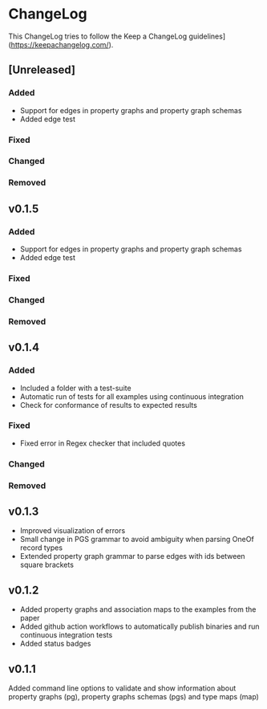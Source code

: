 # ChangeLog

This ChangeLog tries to follow the Keep a ChangeLog guidelines](https://keepachangelog.com/).

## [Unreleased]

### Added
- Support for edges in property graphs and property graph schemas
- Added edge test

### Fixed
### Changed
### Removed

## v0.1.5

### Added
- Support for edges in property graphs and property graph schemas
- Added edge test

### Fixed
### Changed
### Removed

## v0.1.4 

### Added
- Included a folder with a test-suite
- Automatic run of tests for all examples using continuous integration
- Check for conformance of results to expected results

### Fixed
- Fixed error in Regex checker that included quotes

### Changed

### Removed

## v0.1.3
- Improved visualization of errors
- Small change in PGS grammar to avoid ambiguity when parsing OneOf record types
- Extended property graph grammar to parse edges with ids between square brackets

## v0.1.2

- Added property graphs and association maps to the examples from the paper
- Added github action workflows to automatically publish binaries and run continuous integration tests
- Added status badges

## v0.1.1 

Added command line options to validate and show information about property graphs (pg), property graphs schemas (pgs) and type maps (map)

